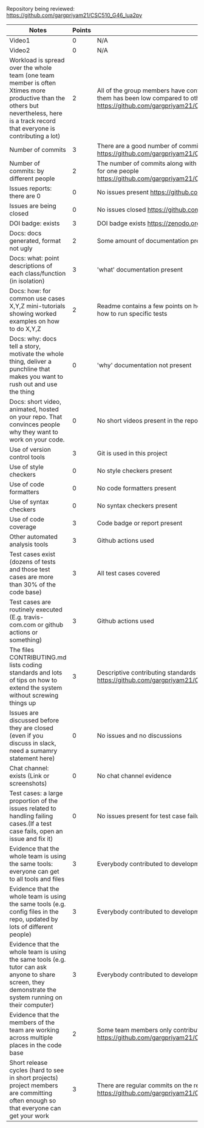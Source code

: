 Repository being reviewed: https://github.com/gargpriyam21/CSC510_G46_lua2py 

|Notes|Points|Evidence|
|-----|------|---------|
| Video1 | 0 | N/A | 
| Video2 | 0 | N/A | 
| Workload is spread over the whole team (one team member is often Xtimes more productive than the others but nevertheless, here is a track record that everyone is contributing a lot) | 2 | All of the group members have contributed to the project, but contribution of three of them has been low compared to others https://github.com/gargpriyam21/CSC510_G46_lua2py/graphs/contributors |
|Number of commits| 3 | There are a good number of commits in this repo https://github.com/gargpriyam21/CSC510_G46_lua2py/commits/main |
|Number of commits: by different people| 2 | The number of commits along with the changes made appear mostly balanced, except for one people https://github.com/gargpriyam21/CSC510_G46_lua2py/graphs/contributors |
|Issues reports: there are 0| 0 | No issues present https://github.com/gargpriyam21/CSC510_G46_lua2py/issues |
|Issues are being closed| 0 | No issues closed https://github.com/gargpriyam21/CSC510_G46_lua2py/issues |
|DOI badge: exists| 3 | DOI badge exists https://zenodo.org/record/7095269#.Yzunf3bMJPY |
|Docs: docs generated, format not ugly | 2 | Some amount of documentation present in the Readme |
|Docs: what: point descriptions of each class/function (in isolation) | 3 | 'what' documentation present |
|Docs: how: for common use cases X,Y,Z mini-tutorials showing worked examples on how to do X,Y,Z| 2 | Readme contains a few points on how to get started with the tool. No description of how to run specific tests |
|Docs: why: docs tell a story, motivate the whole thing, deliver a punchline that makes you want to rush out and use the thing| 0 | 'why' documentation not present |
|Docs: short video, animated, hosted on your repo. That convinces people why they want to work on your code.| 0 | No short videos present in the repo |
|Use of version control tools| 3 | Git is used in this project |
|Use of style checkers | 0 | No style checkers present |
|Use of code formatters | 0 | No code formatters present |
|Use of syntax checkers | 0 | No syntax checkers present |
|Use of code coverage | 3 | Code badge or report present |
|Other automated analysis tools| 3 | Github actions used |
|Test cases exist (dozens of tests and those test cases are more than 30% of the code base)| 3 | All test cases covered |
|Test cases are routinely executed (E.g. travis-com.com or github actions or something) | 3 | Github actions used |
|The files CONTRIBUTING.md lists coding standards and lots of tips on how to extend the system without screwing things up| 3 | Descriptive contributing standards file present https://github.com/gargpriyam21/CSC510_G46_lua2py/blob/main/CONTRIBUTING.md |
|Issues are discussed before they are closed (even if you discuss in slack, need a sumamry statement here) | 0 | No issues and no discussions |
|Chat channel: exists (Link or screenshots)| 0 | No chat channel evidence |
|Test cases: a large proportion of the issues related to handling failing cases.(If a test case fails, open an issue and fix it) | 0 | No issues present for test case failures |
|Evidence that the whole team is using the same tools: everyone can get to all tools and files| 3 | Everybody contributed to development |
|Evidence that the whole team is using the same tools (e.g. config files in the repo, updated by lots of different people)| 3 | Everybody contributed to development |
|Evidence that the whole team is using the same tools (e.g. tutor can ask anyone to share screen, they demonstrate the system running on their computer)| 3 | Everybody contributed to development |
|Evidence that the members of the team are working across multiple places in the code base| 2 | Some team members only contributed on a few different files in the code base https://github.com/gargpriyam21/CSC510_G46_lua2py/graphs/contributors|
|Short release cycles (hard to see in short projects) project members are committing often enough so that everyone can get your work| 3 | There are regular commits on the repository https://github.com/gargpriyam21/CSC510_G46_lua2py/graphs/contributors|
